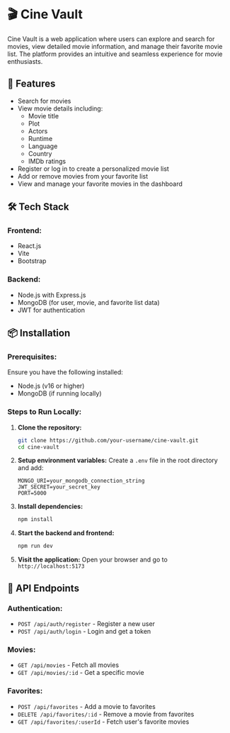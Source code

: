 # 🎬 Cine Vault

Cine Vault is a web application where users can explore and search for movies, view detailed movie information, and manage their favorite movie list. The platform provides an intuitive and seamless experience for movie enthusiasts.

## 🚀 Features

- Search for movies
- View movie details including:
  - Movie title
  - Plot
  - Actors
  - Runtime
  - Language
  - Country
  - IMDb ratings
- Register or log in to create a personalized movie list
- Add or remove movies from your favorite list
- View and manage your favorite movies in the dashboard

## 🛠️ Tech Stack

### Frontend:
- React.js
- Vite
- Bootstrap

### Backend:
- Node.js with Express.js
- MongoDB (for user, movie, and favorite list data)
- JWT for authentication

## 📦 Installation

### Prerequisites:
Ensure you have the following installed:
- Node.js (v16 or higher)
- MongoDB (if running locally)

### Steps to Run Locally:
1. **Clone the repository:**
   ```sh
   git clone https://github.com/your-username/cine-vault.git
   cd cine-vault
   ```

2. **Setup environment variables:**
   Create a `.env` file in the root directory and add:
   ```env
   MONGO_URI=your_mongodb_connection_string
   JWT_SECRET=your_secret_key
   PORT=5000
   ```

3. **Install dependencies:**
   ```sh
   npm install
   ```

4. **Start the backend and frontend:**
   ```sh
   npm run dev
   ```

5. **Visit the application:**
   Open your browser and go to `http://localhost:5173`

## 📜 API Endpoints

### Authentication:
- `POST /api/auth/register` - Register a new user
- `POST /api/auth/login` - Login and get a token

### Movies:
- `GET /api/movies` - Fetch all movies
- `GET /api/movies/:id` - Get a specific movie

### Favorites:
- `POST /api/favorites` - Add a movie to favorites
- `DELETE /api/favorites/:id` - Remove a movie from favorites
- `GET /api/favorites/:userId` - Fetch user's favorite movies
